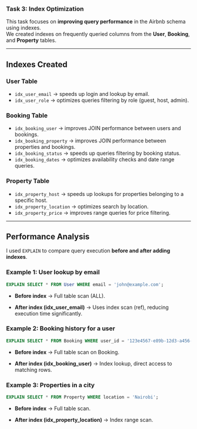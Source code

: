 ### Task 3: Index Optimization

This task focuses on **improving query performance** in the Airbnb schema using indexes.  
We created indexes on frequently queried columns from the **User**, **Booking**, and **Property** tables.

---

## Indexes Created

### User Table
- `idx_user_email` → speeds up login and lookup by email.
- `idx_user_role` → optimizes queries filtering by role (guest, host, admin).

### Booking Table
- `idx_booking_user` → improves JOIN performance between users and bookings.
- `idx_booking_property` → improves JOIN performance between properties and bookings.
- `idx_booking_status` → speeds up queries filtering by booking status.
- `idx_booking_dates` → optimizes availability checks and date range queries.

### Property Table
- `idx_property_host` → speeds up lookups for properties belonging to a specific host.
- `idx_property_location` → optimizes search by location.
- `idx_property_price` → improves range queries for price filtering.

---

## Performance Analysis
I used `EXPLAIN` to compare query execution **before and after adding indexes**.

### Example 1: User lookup by email
```sql
EXPLAIN SELECT * FROM User WHERE email = 'john@example.com';
```

- **Before index** → Full table scan (ALL).

- **After index (idx_user_email)** → Uses index scan (ref), reducing execution time significantly.

### Example 2: Booking history for a user
```sql
EXPLAIN SELECT * FROM Booking WHERE user_id = '123e4567-e89b-12d3-a456-426614174000';
```
- **Before index** → Full table scan on Booking.

- **After index (idx_booking_user)** → Index lookup, direct access to matching rows.

### Example 3: Properties in a city
```sql
EXPLAIN SELECT * FROM Property WHERE location = 'Nairobi';
```
- **Before index** → Full table scan.

- **After index (idx_property_location)** → Index range scan.
